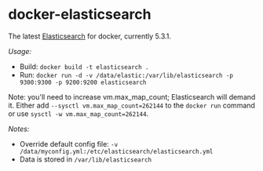 docker-elasticsearch
====================

The latest [Elasticsearch](https://www.elastic.co/products/elasticsearch) for docker, currently 5.3.1.

*Usage:*

* Build: `docker build -t elasticsearch .`
* Run: `docker run -d -v /data/elastic:/var/lib/elasticsearch -p 9300:9300 -p 9200:9200 elasticsearch`

Note: you'll need to increase vm.max_map_count; Elasticsearch will demand it. Either add
`--sysctl vm.max_map_count=262144` to the `docker run` command or use `sysctl -w vm.max_map_count=262144`.

*Notes:*

* Override default config file: `-v /data/myconfig.yml:/etc/elasticsearch/elasticsearch.yml`
* Data is stored in `/var/lib/elasticsearch`
